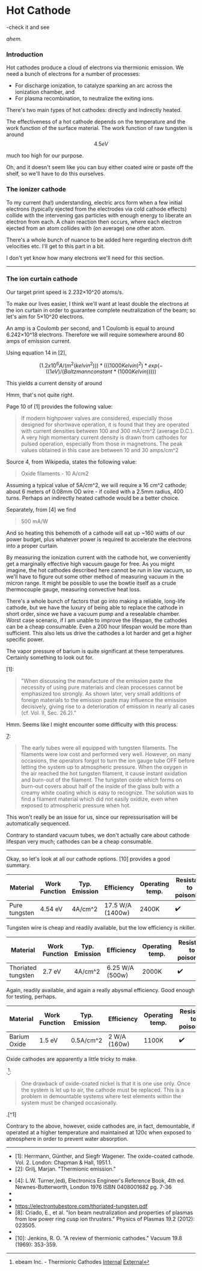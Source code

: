 # Hot Cathode

-check it and see

*ahem.*

### Introduction

Hot cathodes produce a cloud of electrons via thermionic emission. We need a bunch of electrons for a number of processes: 

* For discharge ionization, to catalyze sparking an arc across the ionization chamber, and
* For plasma recombination, to neutralize the exiting ions.

There's two main types of hot cathodes: directly and indirectly heated.

The effectiveness of a hot cathode depends on the temperature and the work function of the surface material. The work function of raw tungsten is around 
$$
4.5eV
$$

 much too high for our purpose. 

Oh, and it doesn't seem like you can buy either coated wire or paste off the shelf, so we'll have to do this ourselves.

### The ionizer cathode

To my current (ha!) understanding, electric arcs form when a few initial electrons (typically ejected from the electrodes via cold cathode effects) collide with the intervening gas particles with enough energy to liberate an electron from each. A chain reaction then occurs, where each electron ejected from an atom collides with (on average) one other atom. 

There's a whole bunch of nuance to be added here regarding electron drift velocities etc. I'll get to this part in a bit.

I don't yet know how many electrons we'll need for this section.

<hr>

### The ion curtain cathode

Our target print speed is 2.232×10^20 atoms/s.

To make our lives easier, I think we'll want at least double the electrons at the ion curtain in order to guarantee complete neutralization of the beam; so let's aim for 5×10^20 electrons.

An amp is a Coulomb per second, and 1 Coulomb is equal to around 6.242×10^18 electrons. Therefore we will require somewhere around 80 amps of emission current.

Using equation 14 in [2],

$$(1.2x10^6 A/(m^2 (kelvin^2))) * (((1000 Kelvin)^2)*exp(-((1eV)/(Boltzmann constant * (1000 Kelvin)))))$$



This yields a current density of around 

Hmm, that's not quite right.

Page 10 of [1] provides the following value:

> If modern highpower
> valves are considered, especially those designed for shortwave
> operation, it is found that they are operated with current
> densities between 100 and 300 mA/cm^2 (average D.C.). A very
> high momentary current density is drawn from cathodes for pulsed
> operation, especially from those in magnetrons. The peak values
> obtained in this case are between 10 and 30 amps/cm^2

Source 4, from Wikipedia, states the following value:

> Oxide filaments - 10 A/cm2

Assuming a typical value of 5A/cm^2, we will require a 16 cm^2 cathode; about 6 meters of 0.08mm OD wire - if coiled with a 2.5mm radius, 400 turns. Perhaps an indirectly heated cathode would be a better choice.

Separately, from [4] we find

> 500 mA/W

And so heating this behemoth of a cathode will eat up ~160 watts of our power budget, plus whatever power is required to accelerate the electrons into a proper curtain.

By measuring the ionization current with the cathode hot, we conveniently get a marginally effective high vacuum gauge for free. As you might imagine, the hot cathodes described here cannot be run in low vacuum, so we'll have to figure out some other method of measuring vacuum in the micron range. It might be possible to use the bowtie itself as a crude thermocouple gauge, measuring convective heat loss.

There's a whole bunch of factors that go into making a reliable, long-life cathode, but we have the luxury of being able to replace the cathode in short order, since we have a vacuum pump and a resealable chamber. Worst case scenario, if I am unable to improve the lifespan, the cathodes can be a cheap consumable. Even a 200 hour lifespan would be more than sufficient. This also lets us drive the cathodes a lot harder and get a higher specific power.

The vapor pressure of barium is quite significant at these temperatures. Certainly something to look out for.

[1]:

> "When discussing the manufacture of the emission paste the
> necessity of using pure materials and clean processes cannot be
> emphasized too strongly. As shown later, very small additions of
> foreign materials to the emission paste may influence the emission
> decisively, giving rise to a deterioration of emission in nearly all
> cases (cf. Vol. II, Sec. 26.2)."

Hmm. Seems like I might encounter some difficulty with this process.

[7]:

> The early tubes were all equipped with tungsten filaments. The filaments were low cost
> and performed very well. However, on many occasions, the operators forgot to turn the ion
> gauge tube OFF before letting the system up to atmospheric pressure. When the oxygen in the
> air reached the hot tungsten filament, it cause instant oxidation and burn-out of the filament. The
> tungsten oxide which forms on burn-out covers about half of the inside of the glass bulb with a
> creamy white coating which is easy to recognize. The solution was to find a filament material
> which did not easily oxidize, even when exposed to atmospheric pressure when hot.

This won't really be an issue for us, since our repressurisation will be automatically sequenced.

Contrary to standard vacuum tubes, we don't actually care about cathode lifespan very much; cathodes can be a cheap consumable.

***


Okay, so let's look at all our cathode options. [10] provides a good summary.


| Material      | Work Function | Typ. Emission | Efficiency       | Operating temp. | Resistant to poisoning | Vacuum required |
| ------------- | ------------- | ------------- | ---------------- | --------------- | ---------------------- | --------------- |
| Pure tungsten | 4.54 eV       | 4A/cm^2       | 17.5 W/A (1400w) | 2400K           | :heavy_check_mark:     |                 |

Tungsten wire is cheap and readily available, but the low efficiency is nkiller.

| Material           | Work Function | Typ. Emission | Efficiency      | Operating temp. | Resistant to poisoning |
| ------------------ | ------------- | ------------- | --------------- | --------------- | ---------------------- |
| Thoriated tungsten | 2.7 eV        | 4A/cm^2       | 6.25 W/A (500w) | 2000K           | :heavy_check_mark:     |

Again, readily available, and again a really abysmal efficiency. Good enough for testing, perhaps.

| Material     | Work Function | Typ. Emission | Efficiency   | Operating temp. | Resistant to poisoning |
| ------------ | ------------- | ------------- | ------------ | --------------- | ---------------------- |
| Barium Oxide | 1.5 eV        | 0.5A/cm^2     | 2 W/A (160w) | 1100K           | :heavy_check_mark:     |

Oxide cathodes are apparently a little tricky to make.

.[^5]: 

> One drawback of oxide-coated nickel is that it is one use only. Once the system is let up to air, the cathode must be replaced. This is a problem in demountable systems where test elements within the system must be changed occasionally.

.[^1]

Contrary to the above, however, oxide cathodes are, in fact, demountable, if operated at a higher temperature and maintained at 120c when exposed to atmosphere in order to prevent water absorption.

***


 * [1]: Herrmann, Günther, and Siegfr Wagener. The oxide-coated cathode. Vol. 2. London: Chapman & Hall, 1951.1.
 * [2]: Grilj, Marjan. "Thermionic emission."

[^3]: [internal](../references/filament_coatings.pdf)
 * [4]: L.W. Turner,(ed), Electronics Engineer's Reference Book, 4th ed. Newnes-Butterworth, London 1976 ISBN 0408001682 pg. 7-36
 * [5]: http://ebeaminc.com/thermionic-cathodes.htm
 * [6]: https://ntrs.nasa.gov/archive/nasa/casi.ntrs.nasa.gov/19760024327.pdf
 * [7]: https://www.duniway.com/images/_pg/hot-filament-ion-gauge-tube.pdf
    https://electrontubestore.com/thoriated-tungsten.pdf
 * [8]: Criado, E., et al. "Ion beam neutralization and properties of plasmas from low power ring cusp ion thrusters." Physics of Plasmas 19.2 (2012): 023505.
 * [9]: http://www.imajeenyus.com/vacuum/20060813_thermionic_emission/index.shtml
 * [10]: Jenkins, R. O. "A review of thermionic cathodes." Vacuum 19.8 (1969): 353-359.

[^5]: ebeam Inc. - Thermionic Cathodes [Internal]() [External](http://ebeaminc.com/thermionic-cathodes.htm)



